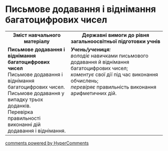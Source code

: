 <div id="hypercomments_widget" class="js-hypercomments-widget invisible"></div>

# Письмове додавання і віднімання багатоцифрових чисел
<table>
  <tr>
    <td width="40%" align="center"><b>Зміст навчального матеріалу<b></td>
    <td width="60%" align="center"><b>Державні вимоги до рівня загальноосвітньої підготовки учнів</b></td>
  </tr>
  <tr>
    <td width="40%" style="vertical-align:top !important;"><b>Письмове додавання і віднімання багатоцифрових чисел</b><br>
Письмове додавання і віднімання багатоцифрових чисел. Письмове додавання у випадку трьох доданків. <br>
Перевірка правильності виконанні дій додавання і віднімання.<br></td>
    <td width="60%" style="vertical-align:top !important;"><i><b>Учень/учениця:</b></i><br>
<i>володіє</i> навичками письмового додавання й віднімання багатоцифрових чисел;<br>
<i>коментує</i> свої дії під час виконання обчислень;<br>
<i>перевіряє</i> правильність виконання арифметичних дій.<br></td>
  </tr>
</table>

<div class="js-hypercomments-container">
    <a href="http://hypercomments.com" class="hc-link" title="comments widget">comments powered by HyperComments</a>
</div>